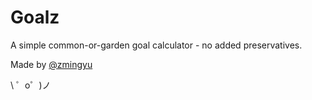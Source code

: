 Goalz
=========================
A simple common-or-garden goal calculator - no added preservatives.

Made by [@zmingyu](https://twitter.com/zmingyu)

\ ゜o゜)ノ
